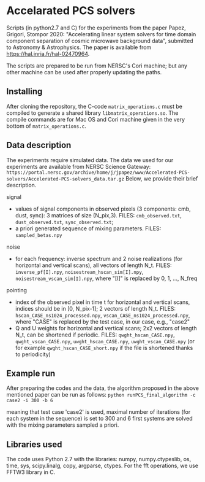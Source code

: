 # Accelarated PCS solvers

Scripts (in python2.7 and C) for the experiments from the paper Papez, Grigori, Stompor 2020: "Accelerating linear system solvers for time domain component separation of cosmic microwave background data", submitted to Astronomy & Astrophysics. The paper is available from https://hal.inria.fr/hal-02470964.

The scripts are prepared to be run from NERSC's Cori machine; but any other machine can be used after properly updating the paths.

## Installing

After cloning the repository, the C-code `matrix_operations.c` must be compiled to generate a shared library `libmatrix_operations.so`. The compile commands are for Mac OS and Cori machine given in the very bottom of `matrix_operations.c`.

## Data description

The experiments require simulated data. The data we used for our experiments are available from NERSC Science Gateway: `https://portal.nersc.gov/archive/home/j/jpapez/www/Accelerated-PCS-solvers/Accelerated-PCS-solvers_data.tar.gz` Below, we provide their brief description.

signal
*  values of signal components in observed pixels (3 components: cmb, dust, sync): 3 matrices of size (N_pix,3). FILES: `cmb_observed.txt`, `dust_observed.txt`, `sync_observed.txt`;
*  a priori generated sequence of mixing parameters. FILES: `sampled_betas.npy`

noise
*  for each frequency: inverse spectrum and 2 noise realizations (for horizontal and vertical scans), all vectors of length N_t. FILES: `inverse_pf[I].npy`, `noisestream_hscan_sim[I].npy`, `noisestream_vscan_sim[I].npy`, where "[I]" is replaced by 0, 1, ..., N_freq

pointing
*  index of the observed pixel in time t for horizontal and vertical scans, indices should be in [0, N_pix-1]; 2 vectors of length N_t. FILES: `hscan_CASE_ns1024_processed.npy`, `vscan_CASE_ns1024_processed.npy`, where "CASE" is replaced by the test case, in our case, e.g., "case2"
*  Q and U weights for horizontal and vertical scans; 2x2 vectors of length N_t, can be shortened if periodic. FILES: `qwght_hscan_CASE.npy`, `qwght_vscan_CASE.npy`, `uwght_hscan_CASE.npy`, `uwght_vscan_CASE.npy` (or for example `qwght_hscan_CASE_short.npy` if the file is shortened thanks to periodicity)

## Example run

After preparing the codes and the data, the algorithm proposed in the above mentioned paper can be run as follows:
`python runPCS_final_algorithm -c case2 -i 300 -b 6`

meaning that test case 'case2' is used, maximal number of iterations (for each system in the sequence) is set to 300 and 6 first systems are solved with the mixing parameters sampled a priori.

## Libraries used

The code uses Python 2.7 with the libraries: numpy, numpy.ctypeslib, os, time, sys, scipy.linalg, copy, argparse, ctypes.
For the fft operations, we use FFTW3 library in C.
